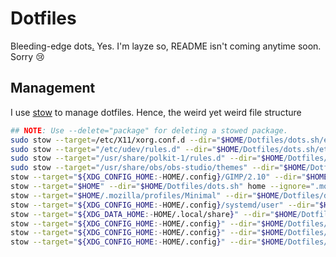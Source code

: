 # Dotfiles
Bleeding-edge dots[.](https://blog.aktsbot.in/better-font-rendering-linux.html) Yes. I'm layze so, README isn't coming anytime soon. Sorry :cry:

## Management
I use [stow](https://savannah.gnu.org/projects/stow) to manage dotfiles. Hence, the weird yet weird file structure
```bash
## NOTE: Use --delete="package" for deleting a stowed package.
sudo stow --target=/etc/X11/xorg.conf.d --dir="$HOME/Dotfiles/dots.sh/etc/X11" xorg.conf.d
sudo stow --target="/etc/udev/rules.d" --dir="$HOME/Dotfiles/dots.sh/etc/udev" rules.d
sudo stow --target="/usr/share/polkit-1/rules.d" --dir="$HOME/Dotfiles/dots.sh/etc/polkit-1" rules.d
sudo stow --target="/usr/share/obs/obs-studio/themes" --dir="$HOME/Dotfiles/dots.sh/config/_explicit/obs-studio" themes
stow --target="${XDG_CONFIG_HOME:-HOME/.config}/GIMP/2.10" --dir="$HOME/Dotfiles/dots.sh/config/_explicit/GIMP" 2.10
stow --target="$HOME" --dir="$HOME/Dotfiles/dots.sh" home --ignore=".mozilla"
stow --target="$HOME/.mozilla/profiles/Minimal" --dir="$HOME/Dotfiles/dots.sh/home/.mozilla/profiles" Minimal
stow --target="${XDG_CONFIG_HOME:-HOME/.config}/systemd/user" --dir="$HOME/Dotfiles/dots.sh" services
stow --target="${XDG_DATA_HOME:-HOME/.local/share}" --dir="$HOME/Dotfiles/dots.sh/local" share
stow --target="${XDG_CONFIG_HOME:-HOME/.config}" --dir="$HOME/Dotfiles/dots.sh/config" _files
stow --target="${XDG_CONFIG_HOME:-HOME/.config}" --dir="$HOME/Dotfiles/dots.sh/config" _standalone
stow --target="${XDG_CONFIG_HOME:-HOME/.config}" --dir="$HOME/Dotfiles/dots.sh/config" _secured
```

<!--
  vim:filetype=markdown
-->
